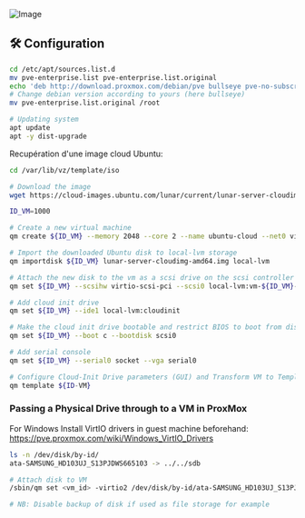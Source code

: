 ![Image](https://www.proxmox.com/images/proxmox/Proxmox_logo_standard_hex_400px.png)

## 🛠️ Configuration 

```bash
cd /etc/apt/sources.list.d
mv pve-enterprise.list pve-enterprise.list.original
echo 'deb http://download.proxmox.com/debian/pve bullseye pve-no-subscription' > pve-community.list
# Change debian version according to yours (here bullseye)
mv pve-enterprise.list.original /root

# Updating system
apt update
apt -y dist-upgrade
```

Recupération d'une image cloud Ubuntu:


```bash
cd /var/lib/vz/template/iso

# Download the image
wget https://cloud-images.ubuntu.com/lunar/current/lunar-server-cloudimg-amd64.img

ID_VM=1000

# Create a new virtual machine
qm create ${ID_VM} --memory 2048 --core 2 --name ubuntu-cloud --net0 virtio,bridge=vmbr0

# Import the downloaded Ubuntu disk to local-lvm storage
qm importdisk ${ID_VM} lunar-server-cloudimg-amd64.img local-lvm

# Attach the new disk to the vm as a scsi drive on the scsi controller
qm set ${ID_VM} --scsihw virtio-scsi-pci --scsi0 local-lvm:vm-${ID_VM}-disk-0

# Add cloud init drive
qm set ${ID_VM} --ide1 local-lvm:cloudinit

# Make the cloud init drive bootable and restrict BIOS to boot from disk only
qm set ${ID_VM} --boot c --bootdisk scsi0

# Add serial console
qm set ${ID_VM} --serial0 socket --vga serial0

# Configure Cloud-Init Drive parameters (GUI) and Transform VM to Template
qm template ${ID-VM}

```

### Passing a Physical Drive through to a VM in ProxMox

For Windows Install VirtIO drivers in guest machine beforehand:
https://pve.proxmox.com/wiki/Windows_VirtIO_Drivers

```bash
ls -n /dev/disk/by-id/
ata-SAMSUNG_HD103UJ_S13PJDWS665103 -> ../../sdb

# Attach disk to VM
/sbin/qm set <vm_id> -virtio2 /dev/disk/by-id/ata-SAMSUNG_HD103UJ_S13PJDWS665103

# NB: Disable backup of disk if used as file storage for example
```

